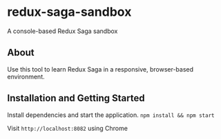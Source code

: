 # redux-saga-sandbox
A console-based Redux Saga sandbox

## About
Use this tool to learn Redux Saga in a responsive, browser-based environment.

## Installation and Getting Started
Install dependencies and start the application.
`npm install && npm start`

Visit `http://localhost:8082` using Chrome
